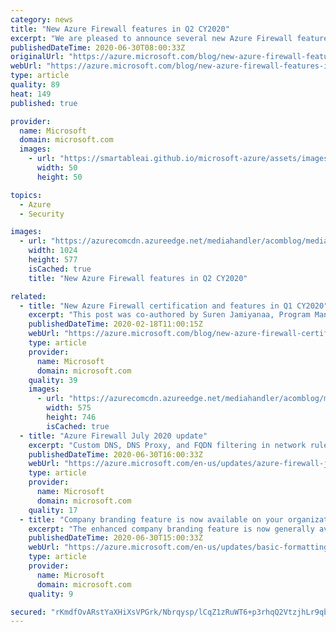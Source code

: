 ```yaml
---
category: news
title: "New Azure Firewall features in Q2 CY2020"
excerpt: "We are pleased to announce several new Azure Firewall features that allow your organization to have more customization, improve security, and ease your management experience."
publishedDateTime: 2020-06-30T08:00:33Z
originalUrl: "https://azure.microsoft.com/blog/new-azure-firewall-features-in-q2-cy2020/"
webUrl: "https://azure.microsoft.com/blog/new-azure-firewall-features-in-q2-cy2020/"
type: article
quality: 89
heat: 149
published: true

provider:
  name: Microsoft
  domain: microsoft.com
  images:
    - url: "https://smartableai.github.io/microsoft-azure/assets/images/organizations/microsoft.com-50x50.jpg"
      width: 50
      height: 50

topics:
  - Azure
  - Security

images:
  - url: "https://azurecomcdn.azureedge.net/mediahandler/acomblog/media/Default/blog/130879a5-e5a4-4b5d-9fe1-b6389a099db8.png"
    width: 1024
    height: 577
    isCached: true
    title: "New Azure Firewall features in Q2 CY2020"

related:
  - title: "New Azure Firewall certification and features in Q1 CY2020"
    excerpt: "This post was co-authored by Suren Jamiyanaa, Program Manager, Azure Networking\r\n\r\nWe continue to be amazed by the adoption, interest, positive feedback, and the breadth of use cases customers are finding for our service. Today, we are excited to share several new Azure Firewall capabilities based on"
    publishedDateTime: 2020-02-18T11:00:15Z
    webUrl: "https://azure.microsoft.com/blog/new-azure-firewall-certification-and-features-in-q1-cy2020/"
    type: article
    provider:
      name: Microsoft
      domain: microsoft.com
    quality: 39
    images:
      - url: "https://azurecomcdn.azureedge.net/mediahandler/acomblog/media/Default/blog/df728987-e4aa-4082-9467-cc35731bd2be.png"
        width: 575
        height: 746
        isCached: true
  - title: "Azure Firewall July 2020 update"
    excerpt: "Custom DNS, DNS Proxy, and FQDN filtering in network rules are now in preview. IP Groups and IP Groups in Firewall policy are now generally available."
    publishedDateTime: 2020-06-30T16:00:33Z
    webUrl: "https://azure.microsoft.com/en-us/updates/azure-firewall-july-2020-update/"
    type: article
    provider:
      name: Microsoft
      domain: microsoft.com
    quality: 17
  - title: "Company branding feature is now available on your organization's Azure AD sign-in page"
    excerpt: "The enhanced company branding feature is now generally available on your organization’s Azure Active Directory (Azure AD) sign-in page."
    publishedDateTime: 2020-06-30T15:00:33Z
    webUrl: "https://azure.microsoft.com/en-us/updates/basic-formatting-on-the-sign-in-page-text-component-in-company-branding/"
    type: article
    provider:
      name: Microsoft
      domain: microsoft.com
    quality: 9

secured: "rKmdfOvARstYaXHiXsVPGrk/Nbrqysp/lCqZ1zRuWT6+p3rhqQ2VtzjhLr9qbmANAiu6rknAiyj96w+5VUOTrQT0lV5dr/m20Tpn1LsQnJmf+0OUW3/ZiVh6+gRN2EP/vUJ/it7sSKa/ZMhUBicCHWtLRXkTP9N6dgO6YTZXHi2/Ad138DZmtWZY9YXQwPKs5QJ2sVBO58loewLZRxtHWgTpwacrixnNKEa/9T++xnZnXtqw/C+b8gNoPwMiPDA6o+GfYh9WL0EgfrGMyjo2p5QdUyzLyKk5w2q6iXSxFnR4WmnHFuF1mgreaioQfTwOtq5GpfE+PEwYojALLKqRxeJ26beUv5OQdkY2/e+c/NU=;K0X7naE6pK5wnS7CSlv1PA=="
---
```



